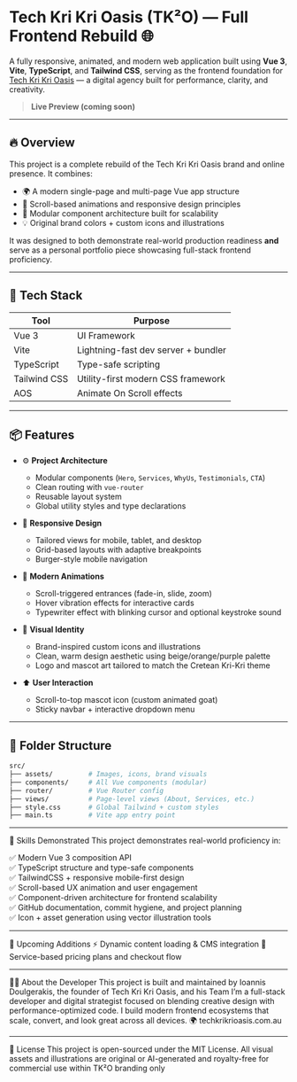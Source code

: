 # Tech Kri Kri Oasis (TK²O) — Full Frontend Rebuild 🌐

A fully responsive, animated, and modern web application built using **Vue 3**, **Vite**, **TypeScript**, and **Tailwind CSS**, serving as the frontend foundation for [Tech Kri Kri Oasis](https://techkrikrioasis.com.au) — a digital agency built for performance, clarity, and creativity.

> **Live Preview (coming soon)**

---

## 🔥 Overview

This project is a complete rebuild of the Tech Kri Kri Oasis brand and online presence. It combines:

- 🌍 A modern single-page and multi-page Vue app structure
- 🎨 Scroll-based animations and responsive design principles
- 🎯 Modular component architecture built for scalability
- 💡 Original brand colors + custom icons and illustrations

It was designed to both demonstrate real-world production readiness **and** serve as a personal portfolio piece showcasing full-stack frontend proficiency.

---

## 🧰 Tech Stack

| Tool                  | Purpose                                       |
|------------------------|-----------------------------------------------|
| Vue 3                 | UI Framework                                  |
| Vite                  | Lightning-fast dev server + bundler           |
| TypeScript            | Type-safe scripting                           |
| Tailwind CSS          | Utility-first modern CSS framework            |
| AOS                   | Animate On Scroll effects                     |

---

## 📦 Features

- ⚙️ **Project Architecture**
  - Modular components (`Hero`, `Services`, `WhyUs`, `Testimonials`, `CTA`)
  - Clean routing with `vue-router`
  - Reusable layout system
  - Global utility styles and type declarations

- 📱 **Responsive Design**
  - Tailored views for mobile, tablet, and desktop
  - Grid-based layouts with adaptive breakpoints
  - Burger-style mobile navigation

- 💫 **Modern Animations**
  - Scroll-triggered entrances (fade-in, slide, zoom)
  - Hover vibration effects for interactive cards
  - Typewriter effect with blinking cursor and optional keystroke sound

- 🎨 **Visual Identity**
  - Brand-inspired custom icons and illustrations
  - Clean, warm design aesthetic using beige/orange/purple palette
  - Logo and mascot art tailored to match the Cretean Kri-Kri theme

- ⬆️ **User Interaction**
  - Scroll-to-top mascot icon (custom animated goat)
  - Sticky navbar + interactive dropdown menu

---

## 📁 Folder Structure

```bash
src/
├── assets/         # Images, icons, brand visuals
├── components/     # All Vue components (modular)
├── router/         # Vue Router config
├── views/          # Page-level views (About, Services, etc.)
├── style.css       # Global Tailwind + custom styles
├── main.ts         # Vite app entry point
```
---

💼 Skills Demonstrated
This project demonstrates real-world proficiency in:

✅ Modern Vue 3 composition API  
✅ TypeScript structure and type-safe components  
✅ TailwindCSS + responsive mobile-first design  
✅ Scroll-based UX animation and user engagement  
✅ Component-driven architecture for frontend scalability  
✅ GitHub documentation, commit hygiene, and project planning  
✅ Icon + asset generation using vector illustration tools  

---

📌 Upcoming Additions
    ⚡ Dynamic content loading & CMS integration
    🛒 Service-based pricing plans and checkout flow

---

👨‍💻 About the Developer
This project is built and maintained by Ioannis Doulgerakis, the founder of Tech Kri Kri Oasis, and his Team
I’m a full-stack developer and digital strategist focused on blending creative design with performance-optimized code. I build modern frontend ecosystems that scale, convert, and look great across all devices.
🌍 techkrikrioasis.com.au

---

📄 License
This project is open-sourced under the MIT License. All visual assets and illustrations are original or AI-generated and royalty-free for commercial use within TK²O branding only
